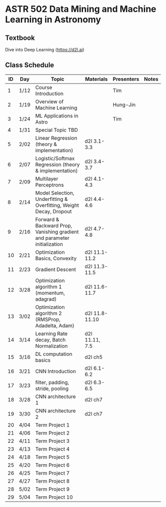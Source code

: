 # ASTR 502 Data Mining and Machine Learning in Astronomy

## Textbook

Dive into Deep Learning (https://d2l.ai)

## Class Schedule

| ID |  Day |     Topic     |   Materials   | Presenters | Notes |
|----|------|---------------|---------------|------------|-------|
|  1 | 1/12 | Course Introduction          | | Tim | |
|  2 | 1/19 | Overview of Machine Learning | | Hung-Jin | |
|  3 | 1/24 | ML Applications in Astro | | Tim | 
|  4 | 1/31 | Special Topic TBD | | | 
|  5 | 2/02 | Linear Regression (theory & implementation) | d2l 3.1-3.3 | 
|  6 | 2/07 | Logistic/Softmax Regression (theory & implementation) | d2l 3.4-3.7 |
|  7 | 2/09 | Multilayer Perceptrons | d2l 4.1-4.3 |
|  8 | 2/14 | Model Selection, Underfitting & Overfitting, Weight Decay, Dropout | d2l 4.4-4.6 | 
|  9 | 2/16 | Forward & Backward Prop, Vanishing gradient and parameter initialization | d2l 4.7-4.8 | 
| 10 | 2/21 | Optimization Basics, Convexity | d2l 11.1-11.2 |
| 11 | 2/23 | Gradient Descent | d2l 11.3-11.5 | 
| 12 | 3/28 | Optimization algorithm 1 (momentum, adagrad) | d2l 11.6-11.7 |
| 13 | 3/02 | Optimization algorithm 2 (RMSProp, Adadelta, Adam) | d2l 11.8-11.10 |
| 14 | 3/14 | Learning Rate decay, Batch Normalization | d2l 11.11, 7.5 | 
| 15 | 3/16 | DL computation basics | d2l ch5 |
| 16 | 3/21 | CNN Introduction | d2l 6.1-6.2 | 
| 17 | 3/23 | filter, padding, stride, pooling | d2l 6.3-6.5 |
| 18 | 3/28 | CNN architecture 1 | d2l ch7 | 
| 19 | 3/30 | CNN architecture 2 | d2l ch7 |
| 20 | 4/04 | Term Project 1  | |
| 21 | 4/06 | Term Project 2  | |
| 22 | 4/11 | Term Project 3  | |
| 23 | 4/13 | Term Project 4  | |
| 24 | 4/18 | Term Project 5  | |
| 25 | 4/20 | Term Project 6  | |
| 26 | 4/25 | Term Project 7  | |
| 27 | 4/27 | Term Project 8  | |
| 28 | 5/02 | Term Project 9  | |
| 29 | 5/04 | Term Project 10 | |
